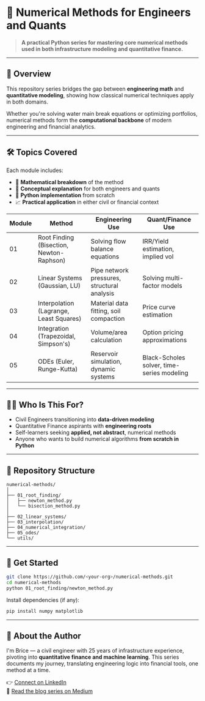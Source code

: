 # 📘 Numerical Methods for Engineers and Quants

> **A practical Python series for mastering core numerical methods used in both infrastructure modeling and quantitative finance.**

---

## 🧭 Overview

This repository series bridges the gap between **engineering math** and **quantitative modeling**, showing how classical numerical techniques apply in both domains.

Whether you're solving water main break equations or optimizing portfolios, numerical methods form the **computational backbone** of modern engineering and financial analytics.

---

## 🛠️ Topics Covered

Each module includes:
- 🔢 **Mathematical breakdown** of the method  
- 🧠 **Conceptual explanation** for both engineers and quants  
- 🐍 **Python implementation** from scratch  
- 📈 **Practical application** in either civil or financial context  

| Module | Method | Engineering Use | Quant/Finance Use |
|--------|--------|------------------|-------------------|
| 01     | Root Finding (Bisection, Newton-Raphson) | Solving flow balance equations | IRR/Yield estimation, implied vol |
| 02     | Linear Systems (Gaussian, LU) | Pipe network pressures, structural analysis | Solving multi-factor models |
| 03     | Interpolation (Lagrange, Least Squares) | Material data fitting, soil compaction | Price curve estimation |
| 04     | Integration (Trapezoidal, Simpson's) | Volume/area calculation | Option pricing approximations |
| 05     | ODEs (Euler, Runge-Kutta) | Reservoir simulation, dynamic systems | Black-Scholes solver, time-series modeling |

---

## 🧑‍💻 Who Is This For?

- Civil Engineers transitioning into **data-driven modeling**
- Quantitative Finance aspirants with **engineering roots**
- Self-learners seeking **applied, not abstract**, numerical methods
- Anyone who wants to build numerical algorithms **from scratch in Python**

---

## 💾 Repository Structure

```
numerical-methods/
│
├── 01_root_finding/
│   ├── newton_method.py
│   └── bisection_method.py
│
├── 02_linear_systems/
├── 03_interpolation/
├── 04_numerical_integration/
├── 05_odes/
└── utils/
```

---

## 🚀 Get Started

```bash
git clone https://github.com/<your-org>/numerical-methods.git
cd numerical-methods
python 01_root_finding/newton_method.py
```

Install dependencies (if any):

```bash
pip install numpy matplotlib
```

---

## 🧠 About the Author

I'm Brice — a civil engineer with 25 years of infrastructure experience, pivoting into **quantitative finance and machine learning**. This series documents my journey, translating engineering logic into financial tools, one method at a time.

👉 [Connect on LinkedIn](https://linkedin.com/in/your-profile)  
📘 [Read the blog series on Medium](https://medium.com/@your-medium)
